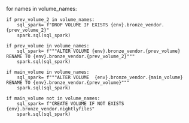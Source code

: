 for names in volume_names:

    if prev_volume_2 in volume_names:
        sql_spark= f"DROP VOLUME IF EXISTS {env}.bronze_vendor.{prev_volume_2}"
        spark.sql(sql_spark)

    if prev_volume in volume_names:
        sql_spark= f"""ALTER VOLUME {env}.bronze_vendor.{prev_volume} RENAME TO {env}.bronze_vendor.{prev_volume_2}"""
        spark.sql(sql_spark)
        
    if main_volume in volume_names:
        sql_spark= f"""ALTER VOLUME  {env}.bronze_vendor.{main_volume} RENAME TO {env}.bronze_vendor.{prev_volume}"""
        spark.sql(sql_spark)

    if main_volume not in volume_names:
        sql_spark= f"CREATE VOLUME IF NOT EXISTS {env}.bronze_vendor.nightlyfiles"
        spark.sql(sql_spark)

